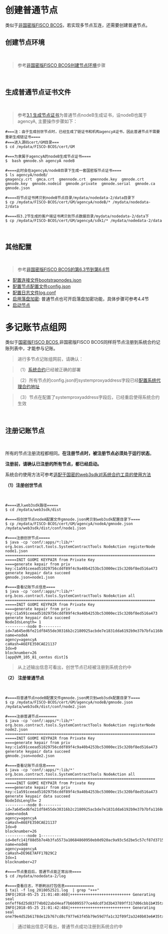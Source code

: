# 创建普通节点

类似于[非国密版FISCO BCOS](manual#%E7%AC%AC%E5%85%AD%E7%AB%A0-%E5%88%9B%E5%BB%BA%E6%99%AE%E9%80%9A%E8%8A%82%E7%82%B9)，若实现多节点互连，还需要创建普通节点。

## 创建节点环境

<br>

> 参考[非国密版FISCO BCOS创建节点环境](manual#61-%E5%88%9B%E5%BB%BA%E8%8A%82%E7%82%B9%E7%8E%AF%E5%A2%83)步骤

<br>

## 生成普通节点证书文件

<br>

> 参考[3.1 生成节点证书](#31-生成节点证书)为普通节点nodeB生成证书，设nodeB也属于agencyA, 主要操作步骤如下：

```
#===注：由于生成创世节点时，已经生成了链证书和机构agencyA证书，因此普通节点不需要重新生成链证书====
#===进入源码cert/GM目录===
$ cd /mydata/FISCO-BCOS/cert/GM

#===为隶属于agencyA的nodeB生成节点证书====
$  bash gmnode.sh agencyA nodeB

#====此时会在agencyA/nodeB目录下生成一套国密版节点证书====
$ ls agencyA/nodeB/
gmagency.crt  gmca.crt  gmennode.crt  gmennode.key  gmnode.crt  gmnode.key  gmnode.nodeid  gmnode.private  gmnode.serial  gmnode.ca  gmnode.json

#====将节点证书拷贝到nodeB节点目录/mydata/nodedata-2/data目录下
$ cp /mydata/FISCO-BCOS/cert/GM/agencyA/nodeB/* /mydata/nodedata-2/data

#====将3.2节生成的客户端证书拷贝到节点数据目录/mydata/nodedata-2/data下
$ cp /mydata/FISCO-BCOS/cert/GM/agencyA/sdk1/* /mydata/nodedata-2/data
```

<br>

## 其他配置

<br>

> 参考[非国密版FISCO BCOS的第6.3节到第6.6节](manual#63-%E9%85%8D%E7%BD%AE%E8%BF%9E%E6%8E%A5%E6%96%87%E4%BB%B6bootstrapnodesjson)

- [配置连接文件bootstrapnodes.json](manual#63-%E9%85%8D%E7%BD%AE%E8%BF%9E%E6%8E%A5%E6%96%87%E4%BB%B6bootstrapnodesjson)
- [配置节点配置文件config.json](manual#64--%E9%85%8D%E7%BD%AE%E8%8A%82%E7%82%B9%E9%85%8D%E7%BD%AE%E6%96%87%E4%BB%B6configjson)
- [配置日志文件log.conf](manual#65-%E9%85%8D%E7%BD%AE%E6%97%A5%E5%BF%97%E6%96%87%E4%BB%B6logconf)
- [启用落盘加密](#44-数据落盘加密): 普通节点也可开启落盘加密功能，具体步骤可参考4.4节
- [启动节点](manual#66-%E5%90%AF%E5%8A%A8%E8%8A%82%E7%82%B9)



# 多记账节点组网

类似于[国密版FISCO BCOS](manual#%E7%AC%AC%E4%B8%83%E7%AB%A0-%E5%A4%9A%E8%AE%B0%E8%B4%A6%E8%8A%82%E7%82%B9%E7%BB%84%E7%BD%91),非国密版FISCO BCOS同样将节点注册到系统合约记账列表中，才能参与记账。

> 进行多节点记账组网前，请确认：

> （1）[系统合约](#53-部署系统合约)已经被正确的部署

> （2）所有节点的config.json的systemproxyaddress字段已经[配置系统代理合约地址](##54-配置系统代理合约地址) 

> （3）节点在配置了systemproxyaddress字段后，已经重启使得系统合约生效


<br>

## 注册记账节点

<br>

所有的节点注册流程都相同。**在注册节点时，被注册节点必须处于运行状态**。

**注册前，请确认已注册的所有节点，都已经启动。**

系统合约使用方法可参考[适配于国密的web3sdk对系统合约工具的使用方法](https://github.com/FISCO-BCOS/web3sdk/blob/master/doc/guomi_support_manual.md#52-%E7%B3%BB%E7%BB%9F%E5%90%88%E7%BA%A6%E5%B7%A5%E5%85%B7%E4%BD%BF%E7%94%A8%E6%96%B9%E6%B3%95)

**（1）注册创世节点**

<br>

```
#====进入web3sdk路径=====
$ cd /mydata/web3sdk/dist

#====将创世节点nodeA配置文件gmnode.json拷贝到web3sdk配置目录下====
$ cp /mydata/FISCO-BCOS/cert/GM/agencyA/nodeA/gmnode.json /mydata/web3sdk/dist/conf/node1.json

#====注册创世节点=====
$ java -cp 'conf/:apps/*:lib/*' org.bcos.contract.tools.SystemContractTools NodeAction registerNode node1.json  
===================================================================
=====INIT GUOMI KEYPAIR from Private Key
====generate kepair from priv key:c1a591ceead51029756cddf89f4c9a40b4253bc53000ec15c320bf8ed516a473
generate keypair data succeed
gmnode.json=node1.json

#====查看记账节点信息====
$ java -cp 'conf/:apps/*:lib/*' org.bcos.contract.tools.SystemContractTools NodeAction all 
===================================================================
=====INIT GUOMI KEYPAIR from Private Key
====generate kepair from priv key:c1a591ceead51029756cddf89f4c9a40b4253bc53000ec15c320bf8ed516a473
generate keypair data succeed
NodeIdsLength= 1
----------node 0---------
id=7a645ed6fe21df8455de30316b2c2180925acbde7e1831dda6192b9e37b7bfa1168df5f6de54c9753292075a8bccce735a64a4ef9c6c3896aef325396b3ea2bb
name=nodeA
agency=agencyA
caHash=A6EFE350CAE21137
Idx=0
blocknumber=26
[app@VM_105_81_centos dist]$ 

```

> 从上述输出信息可看出，创世节点已经被注册到系统合约中


**（2） 注册普通节点**

<br>

```
#====将普通节点nodeB配置文件gmnode.json拷贝到web3sdk配置目录下====
$ cp /mydata/FISCO-BCOS/cert/GM/agencyA/nodeB/gmnode.json /mydata/web3sdk/dist/conf/node2.json

#====注册普通节点========
$ java -cp 'conf/:apps/*:lib/*' org.bcos.contract.tools.SystemContractTools NodeAction registerNode node2.json
===================================================================
=====INIT GUOMI KEYPAIR from Private Key
====generate kepair from priv key:c1a591ceead51029756cddf89f4c9a40b4253bc53000ec15c320bf8ed516a473
generate keypair data succeed
gmnode.json=node2.json

#====查看记账节点信息====
$ java -cp 'conf/:apps/*:lib/*' org.bcos.contract.tools.SystemContractTools NodeAction all
===================================================================
=====INIT GUOMI KEYPAIR from Private Key
====generate kepair from priv key:c1a591ceead51029756cddf89f4c9a40b4253bc53000ec15c320bf8ed516a473
generate keypair data succeed
NodeIdsLength= 2
----------node 0---------
id=7a645ed6fe21df8455de30316b2c2180925acbde7e1831dda6192b9e37b7bfa1168df5f6de54c9753292075a8bccce735a64a4ef9c6c3896aef325396b3ea2bb
name=nodeA
agency=agencyA
caHash=A6EFE350CAE21137
Idx=0
blocknumber=26
----------node 1---------
id=0efc141f88d5b7e4b3fa5573a10684860950eb0d920ac9a93c5d2be5c57cf87d371507357805fb22992b2eedaaab495361068fbec9dabf8b881cce257b07465a
name=nodeB
agency=agencyA
caHash=DE96E7AFF17B29C2
Idx=1
blocknumber=27

#====节点重启后，普通节点能正常出块====
$ cd /mydata/nodedata-2/log

#====查看日志，不断刷出打包信息=============
$ tail -f log_2018052521.log  | grep "+++"
INFO|2018-05-25 21:01:40:460|+++++++++++++++++++++++++++ Generating seal onfeff6d25d83774b022abd4eaf7b66095577ce4dcdf3d3b43789ff317d06cbb1b#35tx:0,maxtx:1000,tq.num=0time:1527253300460
INFO|2018-05-25 21:01:42:484|+++++++++++++++++++++++++++ Generating seal one79e4d52b6178de12b767cd8cf977e63f45b79e59d7fa1c32f09f2a3240b03e6#35tx:0,maxtx:1000,tq.num=0time:1527253302484
```

> 通过输出信息可看出，普通节点成功注册到系统合约中
